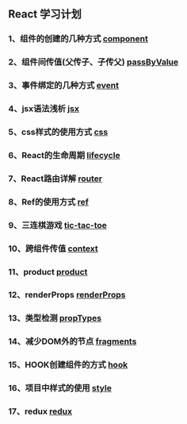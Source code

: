 ## React 学习计划


### 1、组件的创建的几种方式 [component](./component)

### 2、组件间传值(父传子、子传父) [passByValue](./passByValue)

### 3、事件绑定的几种方式 [event](./event)

### 4、jsx语法浅析 [jsx](./jsx)

### 5、css样式的使用方式 [css](./css)

### 6、React的生命周期 [lifecycle](./lifecycle)

### 7、React路由详解 [router](./router)

### 8、Ref的使用方式 [ref](./ref)

### 9、三连棋游戏 [tic-tac-toe](./tic-tac-toe) 

### 10、跨组件传值 [context](./contect)

### 11、product [product](./product)

### 12、renderProps [renderProps](./renderProps)

### 13、类型检测 [propTypes](./propTypes)

### 14、减少DOM外的节点 [fragments](./fragments)

### 15、HOOK创建组件的方式 [hook](./hook)

### 16、项目中样式的使用 [style](./styles) 

### 17、redux [redux](./redux)